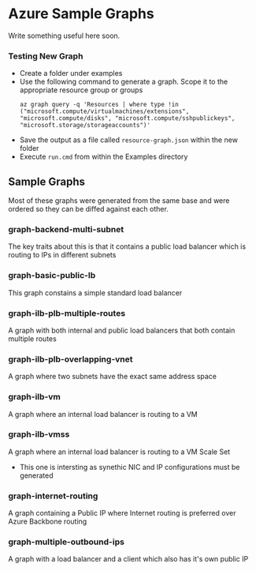 # Azure Sample Graphs

Write something useful here soon.

### Testing New Graph
- Create a folder under examples
- Use the following command to generate a graph. Scope it to the appropriate resource group or groups
  ```
  az graph query -q 'Resources | where type !in ("microsoft.compute/virtualmachines/extensions", "microsoft.compute/disks", "microsoft.compute/sshpublickeys", "microsoft.storage/storageaccounts")' 
  ```
- Save the output as a file called `resource-graph.json` within the new folder
- Execute `run.cmd` from within the Examples directory

## Sample Graphs
Most of these graphs were generated from the same base and were ordered so they can be diffed against each other.

### graph-backend-multi-subnet
The key traits about this is that it contains a public load balancer which is routing to IPs in different subnets

### graph-basic-public-lb
This graph constains a simple standard load balancer

### graph-ilb-plb-multiple-routes
A graph with both internal and public load balancers that both contain multiple routes

### graph-ilb-plb-overlapping-vnet
A graph where two subnets have the exact same address space

### graph-ilb-vm
A graph where an internal load balancer is routing to a VM

### graph-ilb-vmss
A graph where an internal load balancer is routing to a VM Scale Set
- This one is intersting as synethic NIC and IP configurations must be generated
  
### graph-internet-routing
A graph containing a Public IP where Internet routing is preferred over Azure Backbone routing

### graph-multiple-outbound-ips
A graph with a load balancer and a client which also has it's own public IP